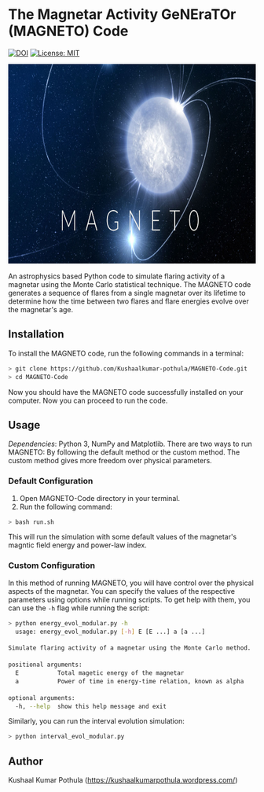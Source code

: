 # The Magnetar Activity GeNEraTOr (MAGNETO) Code

[![DOI](https://zenodo.org/badge/340451011.svg)](https://zenodo.org/badge/latestdoi/340451011)
[![License: MIT](https://img.shields.io/badge/License-MIT-yellow.svg)](https://opensource.org/licenses/MIT)

<img src="./images/magneto_logo.png.png" width="755" height="406">

An astrophysics based Python code to simulate flaring activity of a magnetar using the Monte Carlo statistical technique. 
The MAGNETO code generates a sequence of flares from a single magnetar over its lifetime to determine how the time between two flares and flare energies evolve over the magnetar's age.


## Installation

To install the MAGNETO code, run the following commands in a terminal:
```bash
> git clone https://github.com/Kushaalkumar-pothula/MAGNETO-Code.git
> cd MAGNETO-Code
```
Now you should have the MAGNETO code successfully installed on your computer. Now you can proceed to run the code.

## Usage
*Dependencies*: Python 3, NumPy and Matplotlib. 
There are two ways to run MAGNETO: By following the default method or the custom method. The custom method gives more freedom over physical parameters.

### Default Configuration
1. Open MAGNETO-Code directory in your terminal.
2. Run the following command:
```bash
> bash run.sh
```
This will run the simulation with some default values of the magnetar's magntic field energy and power-law index.

### Custom Configuration
In this method of running MAGNETO, you will have control over the physical aspects of the magnetar. You can specify the values of the respective parameters using options while running scripts. To get help with them, you can use the ```-h``` flag while running the script:
```bash
> python energy_evol_modular.py -h
  usage: energy_evol_modular.py [-h] E [E ...] a [a ...]

Simulate flaring activity of a magnetar using the Monte Carlo method.

positional arguments:
  E           Total magetic energy of the magnetar
  a           Power of time in energy-time relation, known as alpha

optional arguments:
  -h, --help  show this help message and exit
```
Similarly, you can run the interval evolution simulation:
```bash
> python interval_evol_modular.py
```
## Author
Kushaal Kumar Pothula (https://kushaalkumarpothula.wordpress.com/)
